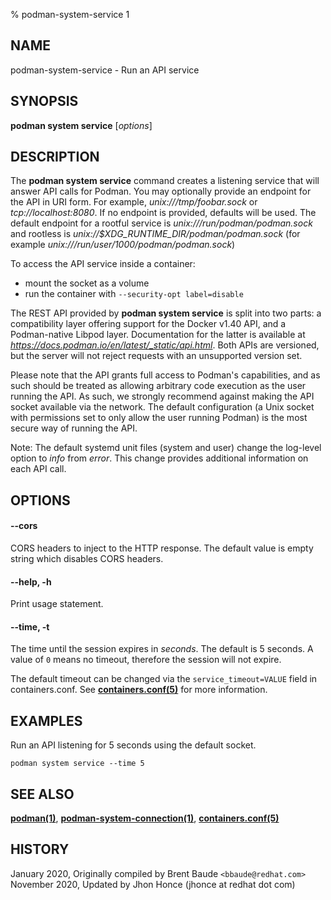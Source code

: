 % podman-system-service 1

## NAME

podman\-system\-service - Run an API service

## SYNOPSIS

**podman system service** [*options*]

## DESCRIPTION

The **podman system service** command creates a listening service that will answer API calls for Podman. You may
optionally provide an endpoint for the API in URI form. For example, _unix:///tmp/foobar.sock_ or _tcp://localhost:8080_.
If no endpoint is provided, defaults will be used. The default endpoint for a rootful
service is _unix:///run/podman/podman.sock_ and rootless is _unix://$XDG_RUNTIME_DIR/podman/podman.sock_ (for
example _unix:///run/user/1000/podman/podman.sock_)

To access the API service inside a container:

- mount the socket as a volume
- run the container with `--security-opt label=disable`

The REST API provided by **podman system service** is split into two parts: a compatibility layer offering support for the Docker v1.40 API, and a Podman-native Libpod layer.
Documentation for the latter is available at *https://docs.podman.io/en/latest/_static/api.html*.
Both APIs are versioned, but the server will not reject requests with an unsupported version set.

Please note that the API grants full access to Podman's capabilities, and as such should be treated as allowing arbitrary code execution as the user running the API.
As such, we strongly recommend against making the API socket available via the network.
The default configuration (a Unix socket with permissions set to only allow the user running Podman) is the most secure way of running the API.

Note: The default systemd unit files (system and user) change the log-level option to _info_ from _error_. This change provides additional information on each API call.

## OPTIONS

#### **--cors**

CORS headers to inject to the HTTP response. The default value is empty string which disables CORS headers.

#### **--help**, **-h**

Print usage statement.

#### **--time**, **-t**

The time until the session expires in _seconds_. The default is 5
seconds. A value of `0` means no timeout, therefore the session will not expire.

The default timeout can be changed via the `service_timeout=VALUE` field in containers.conf.
See **[containers.conf(5)](https://github.com/containers/common/blob/main/docs/containers.conf.5.md)** for more information.

## EXAMPLES

Run an API listening for 5 seconds using the default socket.

```
podman system service --time 5
```

## SEE ALSO

**[podman(1)](commands/podman.md)**, **[podman-system-connection(1)](commands/podman-system-connection/podman-system-connection.md)**, **[containers.conf(5)](https://github.com/containers/common/blob/main/docs/containers.conf.5.md)**

## HISTORY

January 2020, Originally compiled by Brent Baude `<bbaude@redhat.com>`
November 2020, Updated by Jhon Honce (jhonce at redhat dot com)
